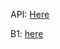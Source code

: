 API: [Here](https://github.com/hungdev/reactjs-vietpro/blob/master/API.md)

B1: [here](https://github.com/hungdev/reactjs-vietpro/tree/b1)